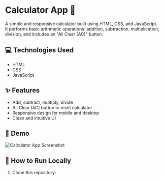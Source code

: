 # Calculator App 🔢

A simple and responsive calculator built using HTML, CSS, and JavaScript. It performs basic arithmetic operations: addition, subtraction, multiplication, division, and includes an "All Clear (AC)" button.

## 💻 Technologies Used

- HTML
- CSS
- JavaScript

## ✨ Features

- Add, subtract, multiply, divide
- All Clear (AC) button to reset calculator
- Responsive design for mobile and desktop
- Clean and intuitive UI

## 📸 Demo

![Calculator App Screenshot](screenshot.png)

<!-- If you have no screenshot yet, take one and add it to the project folder -->

## 🚀 How to Run Locally

1. Clone this repository:

